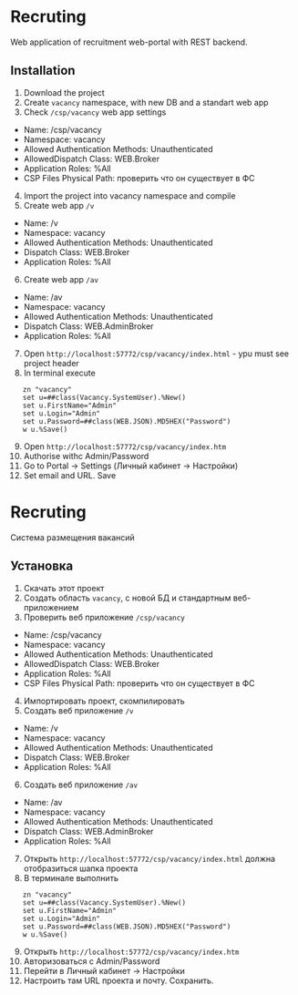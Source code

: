 Recruting
=========

Web application of recruitment web-portal with REST backend.

## Installation
1. Download the project
2. Create ```vacancy``` namespace, with new DB and a standart web app
3. Check ```/csp/vacancy``` web app settings
  - Name: /csp/vacancy
  - Namespace: vacancy
  - Allowed Authentication Methods: Unauthenticated
  - AllowedDispatch Class: WEB.Broker
  - Application Roles: %All
  - CSP Files Physical Path: проверить что он существует в ФС
4. Import the project into vacancy namespace and compile
5. Create web app ```/v```
  - Name: /v
  - Namespace: vacancy
  - Allowed Authentication Methods: Unauthenticated
  - Dispatch Class: WEB.Broker
  - Application Roles: %All
6. Create web app ```/av```
  - Name: /av
  - Namespace: vacancy
  - Allowed Authentication Methods: Unauthenticated
  - Dispatch Class: WEB.AdminBroker
  - Application Roles: %All
7. Open ```http://localhost:57772/csp/vacancy/index.html``` - ypu must see project header
8. In terminal execute

  ```
     zn "vacancy"
     set u=##class(Vacancy.SystemUser).%New()
     set u.FirstName="Admin"
     set u.Login="Admin"
     set u.Password=##class(WEB.JSON).MD5HEX("Password")
     w u.%Save()
  ```
9. Open ```http://localhost:57772/csp/vacancy/index.htm```
10. Authorise withс Admin/Password
11. Go to Portal -> Settings (Личный кабинет ->  Настройки)
12. Set email and URL. Save



Recruting
=========

Система размещения вакансий

## Установка
1. Скачать этот проект
2. Создать область ```vacancy```, с новой БД и стандартным веб-приложением
3. Проверить веб приложение ```/csp/vacancy```
  - Name: /csp/vacancy
  - Namespace: vacancy
  - Allowed Authentication Methods: Unauthenticated
  - AllowedDispatch Class: WEB.Broker
  - Application Roles: %All
  - CSP Files Physical Path: проверить что он существует в ФС
4. Импортировать проект, скомпилировать
5. Создать веб приложение ```/v```
  - Name: /v
  - Namespace: vacancy
  - Allowed Authentication Methods: Unauthenticated
  - Dispatch Class: WEB.Broker
  - Application Roles: %All
6. Создать веб приложение ```/av```
  - Name: /av
  - Namespace: vacancy
  - Allowed Authentication Methods: Unauthenticated
  - Dispatch Class: WEB.AdminBroker
  - Application Roles: %All
7. Открыть ```http://localhost:57772/csp/vacancy/index.html``` должна
отобразиться шапка проекта
8. В терминале выполнить 

  ```
     zn "vacancy"
     set u=##class(Vacancy.SystemUser).%New()
     set u.FirstName="Admin"
     set u.Login="Admin"
     set u.Password=##class(WEB.JSON).MD5HEX("Password")
     w u.%Save()
  ```
9. Открыть ```http://localhost:57772/csp/vacancy/index.htm```
10. Авторизоваться с Admin/Password
11. Перейти в Личный кабинет ->  Настройки
12. Настроить там URL проекта и почту. Сохранить.
